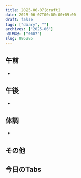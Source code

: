 ```yaml
---
title: 2025-06-07[draft]
date: 2025-06-07T00:00:00+09:00
draft: false
tags: ["diary", ""]
archives: ["2025-06"]
n年日記: ["0607"]
slug: 886285
---
```

## 午前
- 
## 午後
- 
## 体調
- 
## その他
## 今日のTabs